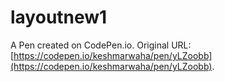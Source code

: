 # layoutnew1

A Pen created on CodePen.io. Original URL: [https://codepen.io/keshmarwaha/pen/yLZoobb](https://codepen.io/keshmarwaha/pen/yLZoobb).


